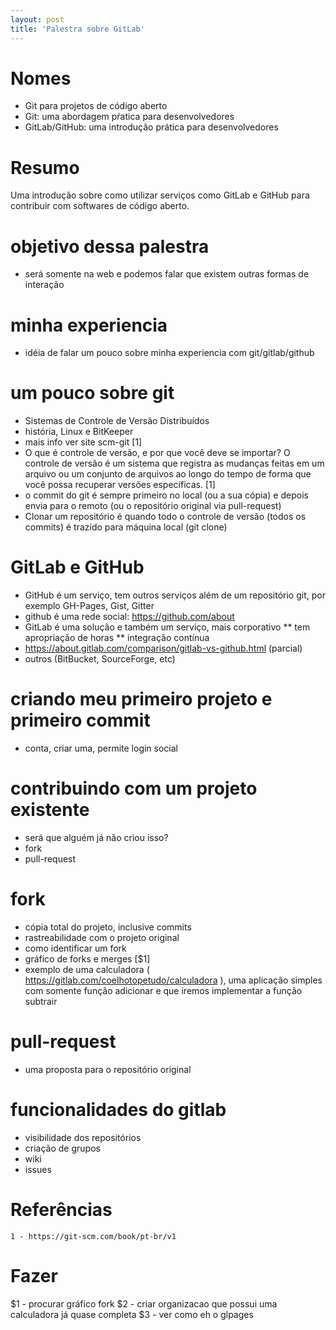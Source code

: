 ```yaml
---
layout: post
title: 'Palestra sobre GitLab'
---
```



# Nomes
* Git para projetos de código aberto
* Git: uma abordagem pŕatica para desenvolvedores
* GitLab/GitHub: uma introdução prática para desenvolvedores

# Resumo 
Uma introdução sobre como utilizar serviços como GitLab e GitHub para contribuir com softwares de código aberto.

# objetivo dessa palestra 
* será somente na web e podemos falar que existem outras formas de interação

# minha experiencia
* idéia de falar um pouco sobre minha experiencia com git/gitlab/github

# um pouco sobre git 
* Sistemas de Controle de Versão Distribuídos
* história, Linux e BitKeeper
* mais info ver site scm-git [1]
* O que é controle de versão, e por que você deve se importar? O controle de versão é um sistema que registra as mudanças feitas em um arquivo ou um conjunto de arquivos ao longo do tempo de forma que você possa recuperar versões específicas. [1]
* o commit do git é sempre primeiro no local (ou a sua cópia) e depois envia para o remoto (ou o repositório original via pull-request)
* Clonar um repositório é quando todo o controle de versão (todos os commits) é trazido para máquina local (git clone)

# GitLab e GitHub
* GitHub é um serviço, tem outros serviços além de um repositório git, por exemplo GH-Pages, Gist, Gitter
* github é uma rede social: https://github.com/about
* GitLab é uma solução e também um serviço, mais corporativo
** tem apropriação de horas
** integração contínua
* https://about.gitlab.com/comparison/gitlab-vs-github.html (parcial)
* outros (BitBucket, SourceForge, etc)

# criando meu primeiro projeto e primeiro commit 
* conta, criar uma, permite login social

# contribuindo com um projeto existente 
* será que alguém já não criou isso?
* fork 
* pull-request

# fork
* cópia total do projeto, inclusive commits
* rastreabilidade com o projeto original
* como identificar um fork
* gráfico de forks e merges [$1]
* exemplo de uma calculadora ( https://gitlab.com/coelhotopetudo/calculadora ), uma aplicação simples com somente função adicionar e que iremos implementar a função subtrair

# pull-request 
* uma proposta para o repositório original

# funcionalidades do gitlab
* visibilidade dos repositórios 
* criação de grupos 
* wiki
* issues

# Referências
    1 - https://git-scm.com/book/pt-br/v1

# Fazer
$1 - procurar gráfico fork
$2 - criar organizacao que possui uma calculadora já quase completa
$3 - ver como eh o glpages
